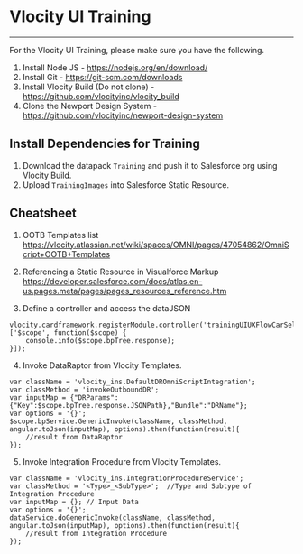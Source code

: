 # Vlocity UI Training
--------

For the Vlocity UI Training, please make sure you have the following.
1. Install Node JS - https://nodejs.org/en/download/
2. Install Git - https://git-scm.com/downloads
3. Install Vlocity Build (Do not clone) - https://github.com/vlocityinc/vlocity_build
4. Clone the Newport Design System - https://github.com/vlocityinc/newport-design-system

## Install Dependencies for Training
1. Download the datapack `Training` and push it to Salesforce org using Vlocity Build.
2. Upload `TrainingImages` into Salesforce Static Resource.

## Cheatsheet
1. OOTB Templates list
https://vlocity.atlassian.net/wiki/spaces/OMNI/pages/47054862/OmniScript+OOTB+Templates

2. Referencing a Static Resource in Visualforce Markup
https://developer.salesforce.com/docs/atlas.en-us.pages.meta/pages/pages_resources_reference.htm

3. Define a controller and access the dataJSON
```
vlocity.cardframework.registerModule.controller('trainingUIUXFlowCarSelectController', ['$scope', function($scope) {
    console.info($scope.bpTree.response);
}]);
```

4. Invoke DataRaptor from Vlocity Templates.
```
var className = 'vlocity_ins.DefaultDROmniScriptIntegration';
var classMethod = 'invokeOutboundDR';  
var inputMap = {"DRParams":{"Key":$scope.bpTree.response.JSONPath},"Bundle":"DRName"};
var options = '{}';
$scope.bpService.GenericInvoke(className, classMethod, angular.toJson(inputMap), options).then(function(result){
    //result from DataRaptor
});
```

5. Invoke Integration Procedure from Vlocity Templates.
```
var className = 'vlocity_ins.IntegrationProcedureService';
var classMethod = '<Type>_<SubType>';  //Type and Subtype of Integration Procedure
var inputMap = {}; // Input Data
var options = '{}';
dataService.doGenericInvoke(className, classMethod, angular.toJson(inputMap), options).then(function(result){
    //result from Integration Procedure
});
```
